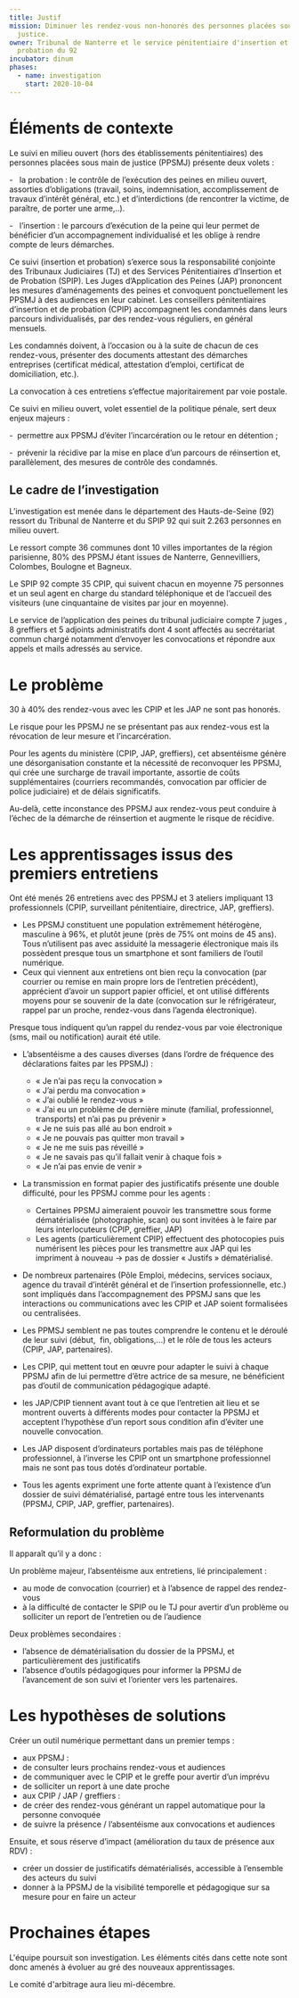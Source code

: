 ```yaml
---
title: Justif
mission: Diminuer les rendez-vous non-honorés des personnes placées sous main de
  justice.
owner: Tribunal de Nanterre et le service pénitentiaire d'insertion et de
  probation du 92
incubator: dinum
phases:
  - name: investigation
    start: 2020-10-04
---
```

# Éléments de contexte

Le suivi en milieu ouvert (hors des établissements pénitentiaires) des personnes placées sous main de justice (PPSMJ) présente deux volets :

\-   la probation : le contrôle de l’exécution des peines en milieu ouvert, assorties d’obligations (travail, soins, indemnisation, accomplissement de travaux d’intérêt général, etc.) et d’interdictions (de rencontrer la victime, de paraître, de porter une arme,..).

\-   l’insertion : le parcours d’exécution de la peine qui leur permet de bénéficier d’un accompagnement individualisé et les oblige à rendre compte de leurs démarches.

Ce suivi (insertion et probation) s’exerce sous la responsabilité conjointe des Tribunaux Judiciaires (TJ) et des Services Pénitentiaires d’Insertion et de Probation (SPIP). Les Juges d’Application des Peines (JAP) prononcent les mesures d’aménagements des peines et convoquent ponctuellement les PPSMJ à des audiences en leur cabinet. Les conseillers pénitentiaires d’insertion et de probation (CPIP) accompagnent les condamnés dans leurs parcours individualisés, par des rendez-vous réguliers, en général mensuels.

Les condamnés doivent, à l’occasion ou à la suite de chacun de ces rendez-vous, présenter des documents attestant des démarches entreprises (certificat médical, attestation d’emploi, certificat de domiciliation, etc.).

La convocation à ces entretiens s’effectue majoritairement par voie postale.

Ce suivi en milieu ouvert, volet essentiel de la politique pénale, sert deux enjeux majeurs :  

\-  permettre aux PPSMJ d’éviter l’incarcération ou le retour en détention ;

\-  prévenir la récidive par la mise en place d’un parcours de réinsertion et, parallèlement, des mesures de contrôle des condamnés. 

## **Le cadre de l’investigation**

L’investigation est menée dans le département des Hauts-de-Seine (92) ressort du Tribunal de Nanterre et du SPIP 92 qui suit 2.263 personnes en milieu ouvert.

Le ressort compte 36 communes dont 10 villes importantes de la région parisienne, 80% des PPSMJ étant issues de Nanterre, Gennevilliers, Colombes, Boulogne et Bagneux. 

Le SPIP 92 compte 35 CPIP, qui suivent chacun en moyenne 75 personnes et un seul agent en charge du standard téléphonique et de l’accueil des visiteurs (une cinquantaine de visites par jour en moyenne).

Le service de l’application des peines du tribunal judiciaire compte 7 juges , 8 greffiers et 5 adjoints administratifs dont 4 sont affectés au secrétariat commun chargé notamment d’envoyer les convocations et répondre aux appels et mails adressés au service.



# **Le problème**

30 à 40% des rendez-vous avec les CPIP et les JAP ne sont pas honorés.

Le risque pour les PPSMJ ne se présentant pas aux rendez-vous est la révocation de leur mesure et l’incarcération.

Pour les agents du ministère (CPIP, JAP, greffiers), cet absentéisme génère une désorganisation constante et la nécessité de reconvoquer les PPSMJ, qui crée une surcharge de travail importante, assortie de coûts supplémentaires (courriers recommandés, convocation par officier de police judiciaire) et de délais significatifs.

Au-delà, cette inconstance des PPSMJ aux rendez-vous peut conduire à l’échec de la démarche de réinsertion et augmente le risque de récidive.



# **Les apprentissages issus des premiers entretiens**

Ont été menés 26 entretiens avec des PPSMJ et 3 ateliers impliquant 13 professionnels (CPIP, surveillant pénitentiaire, directrice, JAP, greffiers).

* Les PPSMJ constituent une population extrêmement hétérogène, masculine à 96%, et plutôt jeune (près de 75% ont moins de 45 ans). Tous n’utilisent pas avec assiduité la messagerie électronique mais ils possèdent presque tous un smartphone et sont familiers de l’outil numérique.
* Ceux qui viennent aux entretiens ont bien reçu la convocation (par courrier ou remise en main propre lors de l’entretien précédent), apprécient d’avoir un support papier officiel, et ont utilisé différents moyens pour se souvenir de la date (convocation sur le réfrigérateur, rappel par un proche, rendez-vous dans l’agenda électronique).

Presque tous indiquent qu’un rappel du rendez-vous par voie électronique (sms, mail ou notification) aurait été utile.

* L’absentéisme a des causes diverses (dans l’ordre de fréquence des déclarations faites par les PPSMJ) :

  * « Je n’ai pas reçu la convocation »
  * « J’ai perdu ma convocation »
  * « J’ai oublié le rendez-vous »
  * « J’ai eu un problème de dernière minute (familial, professionnel, transports) et n’ai pas pu prévenir »
  * « Je ne suis pas allé au bon endroit »
  * « Je ne pouvais pas quitter mon travail »
  * « Je ne me suis pas réveillé »
  * « Je ne savais pas qu’il fallait venir à chaque fois »
  * « Je n’ai pas envie de venir »
* La transmission en format papier des justificatifs présente une double difficulté, pour les PPSMJ comme pour les agents :

  * Certaines PPSMJ aimeraient pouvoir les transmettre sous forme dématérialisée (photographie, scan) ou sont invitées à le faire par leurs interlocuteurs (CPIP, greffier, JAP)
  * Les agents (particulièrement CPIP) effectuent des photocopies puis numérisent les pièces pour les transmettre aux JAP qui les impriment à nouveau -> pas de dossier « Justifs » dématérialisé.
* De nombreux partenaires (Pôle Emploi, médecins, services sociaux, agence du travail d’intérêt général et de l’insertion professionnelle, etc.) sont impliqués dans l’accompagnement des PPSMJ sans que les interactions ou communications avec les CPIP et JAP soient formalisées ou centralisées.
* Les PPMSJ semblent ne pas toutes comprendre le contenu et le déroulé de leur suivi (début,  fin, obligations,...) et le rôle de tous les acteurs (CPIP, JAP, partenaires).
* Les CPIP, qui mettent tout en œuvre pour adapter le suivi à chaque PPSMJ afin de lui permettre d’être actrice de sa mesure, ne bénéficient pas d’outil de communication pédagogique adapté.
* les JAP/CPIP tiennent avant tout à ce que l’entretien ait lieu et se montrent ouverts à différents modes pour contacter la PPSMJ et acceptent l’hypothèse d’un report sous condition afin d’éviter une nouvelle convocation.
* Les JAP disposent d’ordinateurs portables mais pas de téléphone professionnel, à l’inverse les CPIP ont un smartphone professionnel mais ne sont pas tous dotés d’ordinateur portable.
* Tous les agents expriment une forte attente quant à l’existence d’un dossier de suivi dématérialisé, partagé entre tous les intervenants (PPSMJ, CPIP, JAP, greffier, partenaires).



## **Reformulation du problème**

Il apparaît qu’il y a donc :

Un problème majeur, l’absentéisme aux entretiens, lié principalement :

* au mode de convocation (courrier) et à l’absence de rappel des rendez-vous
* à la difficulté de contacter le SPIP ou le TJ pour avertir d’un problème ou solliciter un report de l’entretien ou de l’audience

Deux problèmes secondaires :

* l’absence de dématérialisation du dossier de la PPSMJ, et particulièrement des justificatifs
* l’absence d’outils pédagogiques pour informer la PPSMJ de l’avancement de son suivi et l’orienter vers les partenaires.



# **Les hypothèses de solutions**

Créer un outil numérique permettant dans un premier temps :

* aux PPSMJ :
* de consulter leurs prochains rendez-vous et audiences
* de communiquer avec le CPIP et le greffe pour avertir d’un imprévu
* de solliciter un report à une date proche
* aux CPIP / JAP / greffiers :
* de créer des rendez-vous générant un rappel automatique pour la personne convoquée
* de suivre la présence / l’absentéisme aux convocations et audiences

Ensuite, et sous réserve d’impact (amélioration du taux de présence aux RDV) :

* créer un dossier de justificatifs dématérialisés, accessible à l’ensemble des acteurs du suivi
* donner à la PPSMJ de la visibilité temporelle et pédagogique sur sa mesure pour en faire un acteur



# Prochaines étapes

L'équipe poursuit son investigation. Les éléments cités dans cette note sont donc amenés à évoluer au gré des nouveaux apprentissages.

Le comité d'arbitrage aura lieu mi-décembre.